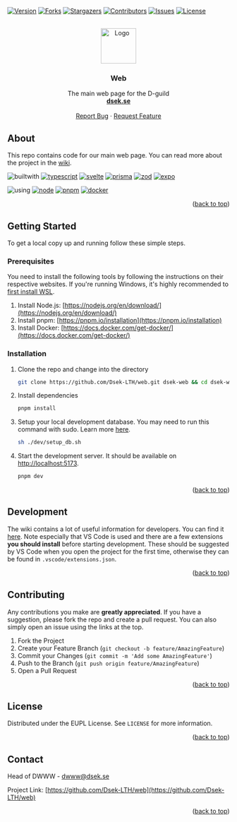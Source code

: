 <a name="readme-top"></a>

<!-- PROJECT SHIELDS -->

[![Version][version-shield]][version-shield]
[![Forks][forks-shield]][forks-url]
[![Stargazers][stars-shield]][stars-url]
[![Contributors][contributors-shield]][contributors-url]
[![Issues][issues-shield]][issues-url]
[![License][license-shield]][license-url]

<!-- PROJECT LOGO -->
<br />
<div align="center">
  <a href="https://github.com/Dsek-LTH/web">
    <img src="https://www.dsek.se/favicon/D-favicon-196.png" alt="Logo" width="80" height="80">
  </a>

<h3 align="center">Web</h3>

  <p align="center">
    The main web page for the D-guild
    <br />
    <a href="https://www.dsek.se/"><strong>dsek.se</strong></a>
    <br />
    <br />
    <a href="https://github.com/Dsek-LTH/web/issues/new/choose">Report Bug</a>
    ·
    <a href="https://github.com/Dsek-LTH/web/issues/new/choose">Request Feature</a>
  </p>
</div>

<!-- ABOUT -->

## About

This repo contains code for our main web page. You can read more about the project in the [wiki](https://github.com/Dsek-LTH/web/wiki).

![builtwith][builtwith]
[![typescript][typescript]][typescript-url]
[![svelte][svelte]][svelte-url]
[![prisma][prisma]][prisma-url]
[![zod][zod]][zod-url]
[![expo][expo]][expo-url]

![using][using]
[![node][node]][node-url]
[![pnpm][pnpm]][pnpm-url]
[![docker][docker]][docker-url]

<p align="right">(<a href="#readme-top">back to top</a>)</p>

<!-- GETTING STARTED -->

## Getting Started

To get a local copy up and running follow these simple steps.

### Prerequisites

You need to install the following tools by following the instructions on their respective websites. If you're running Windows, it's highly recommended to [first install WSL](https://learn.microsoft.com/en-us/windows/wsl/install).

1. Install Node.js: [https://nodejs.org/en/download/](https://nodejs.org/en/download/)
2. Install pnpm: [https://pnpm.io/installation](https://pnpm.io/installation)
3. Install Docker: [https://docs.docker.com/get-docker/](https://docs.docker.com/get-docker/)

### Installation

1. Clone the repo and change into the directory
   ```sh
   git clone https://github.com/Dsek-LTH/web.git dsek-web && cd dsek-web
   ```
2. Install dependencies
   ```sh
   pnpm install
   ```
3. Setup your local development database. You may need to run this command with sudo. Learn more [here](https://github.com/Dsek-LTH/web/tree/main/dev).
   ```sh
   sh ./dev/setup_db.sh
   ```
4. Start the development server. It should be available on [http://localhost:5173](http://localhost:5173).
   ```sh
   pnpm dev
   ```

<p align="right">(<a href="#readme-top">back to top</a>)</p>

<!-- USAGE EXAMPLES -->

## Development

The wiki contains a lot of useful information for developers. You can find it [here](https://github.com/Dsek-LTH/web/wiki). Note especially that VS Code is used and there are a few extensions **you should install** before starting development. These should be suggested by VS Code when you open the project for the first time, otherwise they can be found in `.vscode/extensions.json`.

<p align="right">(<a href="#readme-top">back to top</a>)</p>

<!-- CONTRIBUTING -->

## Contributing

Any contributions you make are **greatly appreciated**. If you have a suggestion, please fork the repo and create a pull request. You can also simply open an issue using the links at the top.

1. Fork the Project
2. Create your Feature Branch (`git checkout -b feature/AmazingFeature`)
3. Commit your Changes (`git commit -m 'Add some AmazingFeature'`)
4. Push to the Branch (`git push origin feature/AmazingFeature`)
5. Open a Pull Request

<p align="right">(<a href="#readme-top">back to top</a>)</p>

<!-- LICENSE -->

## License

Distributed under the EUPL License. See `LICENSE` for more information.

<p align="right">(<a href="#readme-top">back to top</a>)</p>

<!-- CONTACT -->

## Contact

Head of DWWW - dwww@dsek.se

Project Link: [https://github.com/Dsek-LTH/web](https://github.com/Dsek-LTH/web)

<p align="right">(<a href="#readme-top">back to top</a>)</p>

<!-- MARKDOWN LINKS & IMAGES -->
<!-- https://www.markdownguide.org/basic-syntax/#reference-style-links -->
<!-- https://shields.io/ -->

[contributors-shield]: https://img.shields.io/github/contributors/Dsek-LTH/web.svg?style=for-the-badge
[contributors-url]: https://github.com/Dsek-LTH/web/graphs/contributors
[forks-shield]: https://img.shields.io/github/forks/Dsek-LTH/web.svg?style=for-the-badge
[forks-url]: https://github.com/Dsek-LTH/web/network/members
[stars-shield]: https://img.shields.io/github/stars/Dsek-LTH/web.svg?style=for-the-badge
[stars-url]: https://github.com/Dsek-LTH/web/stargazers
[issues-shield]: https://img.shields.io/github/issues/Dsek-LTH/web.svg?style=for-the-badge
[issues-url]: https://github.com/Dsek-LTH/web/issues
[license-shield]: https://img.shields.io/github/license/Dsek-LTH/web.svg?style=for-the-badge
[license-url]: https://github.com/Dsek-LTH/web/blob/master/LICENSE
[version-shield]: https://img.shields.io/github/v/release/Dsek-LTH/web?style=for-the-badge
[product-screenshot]: images/screenshot.png

<!-- Badge icons: https://simpleicons.org/ -->

[builtwith]: https://img.shields.io/badge/built%20with-f280a1?style=for-the-badge
[using]: https://img.shields.io/badge/using-f280a1?style=for-the-badge
[typescript]: https://img.shields.io/badge/typescript-3178C6?style=for-the-badge&logo=typescript&logoColor=white
[typescript-url]: https://www.typescriptlang.org/
[svelte]: https://img.shields.io/badge/svelte-FF3E00?style=for-the-badge&logo=svelte&logoColor=white
[svelte-url]: https://svelte.dev/
[expo]: https://img.shields.io/badge/expo-000020?style=for-the-badge&logo=expo&logoColor=white
[expo-url]: https://expo.dev/
[prisma]: https://img.shields.io/badge/prisma-2D3748?style=for-the-badge&logo=prisma&logoColor=white
[prisma-url]: https://www.prisma.io/
[pnpm]: https://img.shields.io/badge/pnpm-F69220?style=for-the-badge&logo=pnpm&logoColor=white
[pnpm-url]: https://pnpm.io/
[zod]: https://img.shields.io/badge/zod-3E67B1?style=for-the-badge&logo=zod&logoColor=white
[zod-url]: https://zod.dev/
[docker]: https://img.shields.io/badge/docker-2496ED?style=for-the-badge&logo=docker&logoColor=white
[docker-url]: https://www.docker.com/
[node]: https://img.shields.io/badge/node-339933?style=for-the-badge&logo=node.js&logoColor=white
[node-url]: https://nodejs.org/

